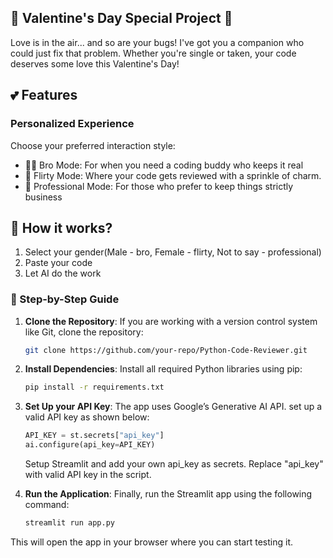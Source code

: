 ## 💌 Valentine's Day Special Project 💌
Love is in the air... and so are your bugs! I've got you a companion who could just fix that problem.
Whether you're single or taken, your code deserves some love this Valentine's Day!

## 💕 Features

### Personalized Experience
Choose your preferred interaction style:
- 🤜🤛 Bro Mode: For when you need a coding buddy who keeps it real
- 💐 Flirty Mode: Where your code gets reviewed with a sprinkle of charm.
- 🤝 Professional Mode: For those who prefer to keep things strictly business


## 🌹 How it works?
1. Select your gender(Male - bro, Female - flirty, Not to say - professional)
2. Paste your code
3. Let AI do the work

### 🤗 Step-by-Step Guide

1. **Clone the Repository**: If you are working with a version control system like Git, clone the repository:

   ```bash
   git clone https://github.com/your-repo/Python-Code-Reviewer.git
2. **Install Dependencies**: Install all required Python libraries using pip:

   ```bash
   pip install -r requirements.txt
3. **Set Up your API Key**: The app uses Google’s Generative AI API. set up a valid API key as shown below:
   
   ```python
   API_KEY = st.secrets["api_key"]
   ai.configure(api_key=API_KEY)
   ```
   Setup Streamlit and add your own api_key as secrets.
   Replace "api_key" with valid API key in the script.
  
5.  **Run the Application**:
  Finally, run the Streamlit app using the following command:

    ```bash
    streamlit run app.py
    ```
   This will open the app in your browser where you can start testing it.
